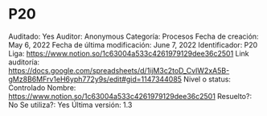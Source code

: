 # P20

Auditado: Yes
Auditor: Anonymous
Categoría: Procesos
Fecha de creación: May 6, 2022
Fecha de última modificación: June 7, 2022
Identificador: P20
Liga: https://www.notion.so/1c63004a533c4261979129dee36c2501 
Link auditoría: https://docs.google.com/spreadsheets/d/1ijM3c2toD_CvIW2xA5B-gMz8B6MFrv1eH6yph772y9s/edit#gid=1147344085
Nivel o status: Controlado
Nombre: https://www.notion.so/1c63004a533c4261979129dee36c2501 
Resuelto?: No
Se utiliza?: Yes
Última versión: 1.3